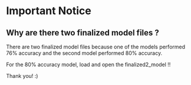 # Important Notice

## Why are there two finalized model files ?

There are two finalized model files because one of the models performed 76% accuracy and the second model performed 80% accuracy.  

For the 80% accuracy model, load and open the finalized2_model !!

Thank you! :)
